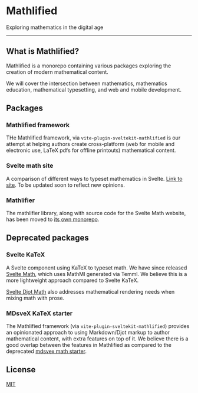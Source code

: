 # Mathlified

Exploring mathematics in the digital age

---

## What is Mathlified?

Mathlified is a monorepo containing various packages exploring the creation of
modern mathematical content.

We will cover the intersection between mathematics, mathematics education,
mathematical typesetting, and web and mobile development.

## Packages

### Mathlified framework

THe Mathlified framework, via `vite-plugin-sveltekit-mathlified` is our attempt
at helping authors create cross-platform (web for mobile and electronic use,
LaTeX pdfs for offline printouts) mathematical content.

### Svelte math site

A comparison of different ways to typeset mathematics in Svelte.
[Link to site](https://svelte-math.vercel.app). To be updated soon to reflect
new opinions.

### Mathlifier

The mathlifier library, along with source code for the Svelte Math website, has
been moved to [its own monorepo](https://github.com/kelvinsjk/mathlifier).

## Deprecated packages

### Svelte KaTeX

A Svelte component using KaTeX to typeset math. We have since released
[Svelte Math](https://www.npmjs.com/package/svelte-math), which uses MathMl
generated via Temml. We believe this is a more lightweight approach compared to
Svelte KaTeX.

[Svelte Djot Math](https://www.npmjs.com/package/svelte-djot-math) also
addresses mathematical rendering needs when mixing math with prose.

### MDsveX KaTeX starter

The Mathlified framework (via `vite-plugin-sveltekit-mathlified`) provides an
opinionated approach to using Markdown/Djot markup to author mathematical
content, with extra features on top of it. We believe there is a good overlap
between the features in Mathlified as compared to the deprecated
[mdsvex math starter](https://mdsvex-math-starter.vercel.app).

## License

[MIT](https://github.com/kelvinsjk/mathlified/blob/main/LICENSE)
